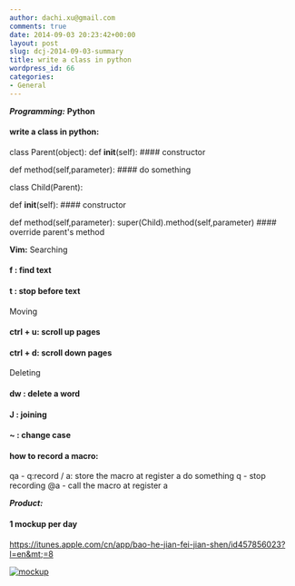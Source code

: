 ```yaml
---
author: dachi.xu@gmail.com
comments: true
date: 2014-09-03 20:23:42+00:00
layout: post
slug: dcj-2014-09-03-summary
title: write a class in python
wordpress_id: 66
categories:
- General
---
```


**_Programming:_**
**Python**
#### write a class in python:
class Parent(object):
  def __init__(self):
    #### constructor

  def method(self,parameter):
    #### do something

class Child(Parent):

   def __init__(self):
     #### constructor

   def method(self,parameter):
      super(Child).method(self,parameter) #### override parent's method

**Vim:**
Searching
#### f : find text
#### t : stop before text

Moving
#### ctrl + u: scroll up pages
#### ctrl + d: scroll down pages

Deleting
#### dw : delete a word

#### J : joining

#### ~ : change case

#### how to record a macro:
qa - q:record / a: store the macro at register a
do something
q - stop recording
@a - call the macro at register a

**_Product:_**
#### 1 mockup per day
https://itunes.apple.com/cn/app/bao-he-jian-fei-jian-shen/id457856023?l=en&mt;=8

[![mockup](http://dachicj.com/wp-content/uploads/2014/09/mockup-300x100.png)](http://dachicj.com/wp-content/uploads/2014/09/mockup.png)
